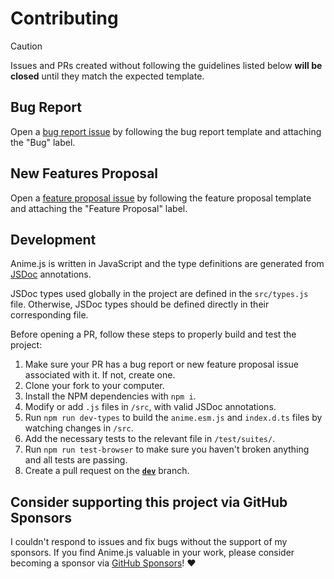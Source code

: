 # Contributing

> [!CAUTION]
> Issues and PRs created without following the guidelines listed below **will be closed** until they match the expected template.

## Bug Report
Open a [bug report issue](https://github.com/juliangarnier/anime/issues/new?template=bug_report.md) by following the bug report template and attaching the "Bug" label.

## New Features Proposal
Open a [feature proposal issue](https://github.com/juliangarnier/anime/issues/new?template=feature_request.md) by following the feature proposal template and attaching the "Feature Proposal" label.

## Development
Anime.js is written in JavaScript and the type definitions are generated from [JSDoc](https://jsdoc.app/) annotations.

JSDoc types used globally in the project are defined in the `src/types.js` file. Otherwise, JSDoc types should be defined directly in their corresponding file.

Before opening a PR, follow these steps to properly build and test the project:

1. Make sure your PR has a bug report or new feature proposal issue associated with it. If not, create one.
2. Clone your fork to your computer.
3. Install the NPM dependencies with `npm i`.
4. Modify or add `.js` files in `/src`, with valid JSDoc annotations.
5. Run `npm run dev-types` to build the `anime.esm.js` and `index.d.ts` files by watching changes in `/src`.
6. Add the necessary tests to the relevant file in `/test/suites/`.
7. Run `npm run test-browser` to make sure you haven't broken anything and all tests are passing.
8. Create a pull request on the **[`dev`](https://github.com/juliangarnier/anime/tree/dev)** branch.

## Consider supporting this project via GitHub Sponsors

I couldn't respond to issues and fix bugs without the support of my sponsors. If you find Anime.js valuable in your work, please consider becoming a sponsor via [GitHub Sponsors](https://github.com/sponsors/juliangarnier)! ❤️
